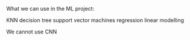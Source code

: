 What we can use in the ML project:

KNN
decision tree
support vector machines
regression linear modelling

We cannot use CNN